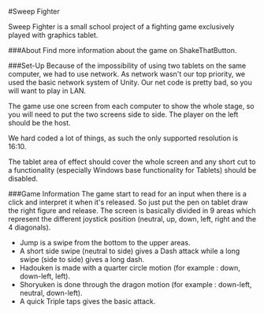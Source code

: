 #Sweep Fighter

Sweep Fighter is a small school project of a fighting game exclusively played with graphics tablet.

###About
Find more information about the game on ShakeThatButton.

###Set-Up
Because of the impossibility of using two tablets on the same computer, we had to use network. As network wasn't our top priority, we used the basic network system of Unity. Our net code is pretty bad, so you will want to play in LAN.

The game use one screen from each computer to show the whole stage, so you will need to put the two screens side to side. The player on the left should be the host.

We hard coded a lot of things, as such the only supported resolution is 16:10.

The tablet area of effect should cover the whole screen and any short cut to a functionality (especially Windows base functionality for Tablets) should be disabled.

###Game Information
The game start to read for an input when there is a click and interpret it when it's released. So just put the pen on tablet draw the right figure and release. The screen is basically divided in 9 areas which represent the different joystick position (neutral, up, down, left, right and the 4 diagonals).

* Jump is a swipe from the bottom to the upper areas.
* A short side swipe (neutral to side) gives a Dash attack while a long swipe (side to side) gives a long dash.
* Hadouken is made with a quarter circle motion (for example : down, down-left, left).
* Shoryuken is done through the dragon motion (for example : down-left, neutral, down-left).
* A quick Triple taps gives the basic attack.